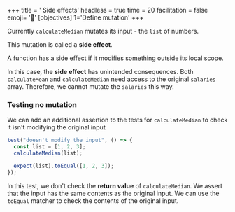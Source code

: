 +++
title = ' Side effects'
headless = true
time = 20
facilitation = false
emoji= '🧩'
[objectives]
    1='Define mutation'
+++

Currently `calculateMedian` mutates its input - the `list` of numbers.

This mutation is called a **side effect**.

A function has a side effect if it modifies something outside its local scope.

In this case, the **side effect** has unintended consequences. Both `calculateMean` and `calculateMedian` need access to the original `salaries` array.
Therefore, we cannot mutate the `salaries` this way.

### Testing no mutation

We can add an additional assertion to the tests for `calculateMedian` to check it isn't modifying the original input

```js
test("doesn't modify the input", () => {
  const list = [1, 2, 3];
  calculateMedian(list);

  expect(list).toEqual([1, 2, 3]);
});
```

In this test, we don't check the **return value** of `calculateMedian`. We assert that the input has the same contents as the original input. We can use the `toEqual` matcher to check the contents of the original input.
